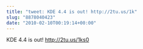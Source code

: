 ```yaml
---
title: "tweet: KDE 4.4 is out! http://2tu.us/1k"
slug: "8878040423"
date: "2010-02-10T00:19:14+00:00"
---
```

KDE 4.4 is out! http://2tu.us/1ks0